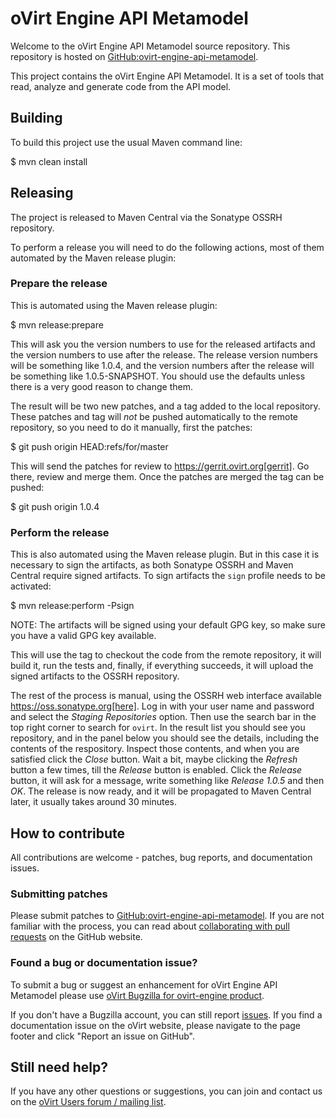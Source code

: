 # oVirt Engine API Metamodel

Welcome to the oVirt Engine API Metamodel source repository. This repository is hosted on [GitHub:ovirt-engine-api-metamodel](https://github.com/oVirt/ovirt-engine-api-metamodel).

This project contains the oVirt Engine API Metamodel. It is a set of tools that read, analyze and generate code from the API model.

## Building

To build this project use the usual Maven command line:

  $ mvn clean install

## Releasing

The project is released to Maven Central via the Sonatype OSSRH
repository.

To perform a release you will need to do the following actions, most of
them automated by the Maven release plugin:

### Prepare the release

This is automated using the Maven release plugin:

  $ mvn release:prepare

This will ask you the version numbers to use for the released artifacts
and the version numbers to use after the release. The release version
numbers will be something like 1.0.4, and the version numbers after the
release will be something like 1.0.5-SNAPSHOT. You should use the
defaults unless there is a very good reason to change them.

The result will be two new patches, and a tag added to the local
repository. These patches and tag will *not* be pushed automatically to
the remote repository, so you need to do it manually, first the patches:

  $ git push origin HEAD:refs/for/master

This will send the patches for review to https://gerrit.ovirt.org[gerrit].
Go there, review and merge them. Once the patches are merged the tag can
be pushed:

  $ git push origin 1.0.4

### Perform the release

This is also automated using the Maven release plugin. But in this case
it is necessary to sign the artifacts, as both Sonatype OSSRH and Maven
Central require signed artifacts. To sign artifacts the `sign` profile
needs to be activated:

  $ mvn release:perform -Psign

NOTE: The artifacts will be signed using your default GPG key, so make
sure you have a valid GPG key available.

This will use the tag to checkout the code from the remote repository,
it will build it, run the tests and, finally, if everything succeeds, it
will upload the signed artifacts to the OSSRH repository.

The rest of the process is manual, using the OSSRH web interface
available https://oss.sonatype.org[here]. Log in with your user name and
password and select the _Staging Repositories_ option. Then use the
search bar in the top right corner to search for `ovirt`. In the result
list you should see you repository, and in the panel below you should
see the details, including the contents of the respository. Inspect
those contents, and when you are satisfied click the _Close_ button.
Wait a bit, maybe clicking the _Refresh_ button a few times, till the
_Release_ button is enabled. Click the _Release_ button, it will ask for
a message, write something like _Release 1.0.5_ and then _OK_. The
release is now ready, and it will be propagated to Maven Central later,
it usually takes around 30 minutes.

## How to contribute

All contributions are welcome - patches, bug reports, and documentation issues.

### Submitting patches

Please submit patches to [GitHub:ovirt-engine-api-metamodel](https://github.com/oVirt/ovirt-engine-api-metamodel). If you are not familiar with the process, you can read about [collaborating with pull requests](https://docs.github.com/en/pull-requests/collaborating-with-pull-requests/proposing-changes-to-your-work-with-pull-requests) on the GitHub website.

### Found a bug or documentation issue?

To submit a bug or suggest an enhancement for oVirt Engine API Metamodel please use [oVirt Bugzilla for ovirt-engine product](https://bugzilla.redhat.com/enter_bug.cgi?product=ovirt-engine).

If you don't have a Bugzilla account, you can still report [issues](https://github.com/oVirt/ovirt-engine-api-metamodel/issues). If you find a documentation issue on the oVirt website, please navigate to the page footer and click "Report an issue on GitHub".

## Still need help?

If you have any other questions or suggestions, you can join and contact us on the [oVirt Users forum / mailing list](https://lists.ovirt.org/admin/lists/users.ovirt.org/).
